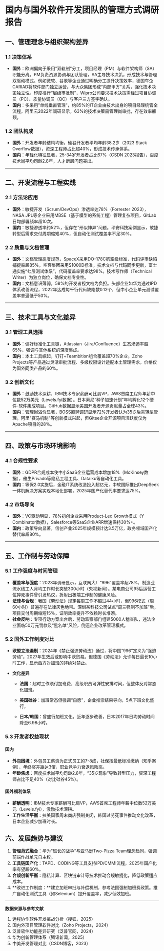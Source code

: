 

# 国内与国外软件开发团队的管理方式调研报告

## 一、管理理念与组织架构差异  

### 1.1 决策体系  
- **国外**：欧洲偏向于采用"双轨制"分工，项目经理（PM）与软件架构师（SA）职能分离。PM负责资源协调与团队管理，SA主导技术决策，形成技术与管理双驱动模式。例如微软、谷歌等企业通过明确分工提升决策效率，德国车企CARIAD将软件部门独立运营，与大众集团形成“内部甲方”关系，强化技术决策独立性。印度推行“层级审批制”，Wipro公司要求技术决策需经过项目协调员（PC）、质量协调员（QC）与客户三方签字确认。
- **国内**：多采用"单线垂直管理"，约85%的IT企业由技术出身的项目经理统管全流程。阿里云2022年调研显示，63%的技术决策需管理岗审批，存在效率瓶颈。  

### 1.2 团队构成  
- **国外**：开发者年龄结构均衡，硅谷开发者平均年龄38.2岁（2023 Stack Overflow数据），资深工程师占比超40%，形成技术传承体系。  
- **国内**：年轻化特征显著，25-34岁开发者占比67%（CSDN 2023报告），百度技术岗平均司龄2.8年，人才断层问题突出。  

---

## 二、开发流程与工程实践  
### 2.1 方法论应用  
- **国外**：敏捷开发（Scrum/DevOps）渗透率达78%（Forrester 2023），NASA JPL等企业采用MBSE（基于模型的系统工程）管理复杂项目，GitLab日均部署频率超10次。  
- **国内**：敏捷渗透率约52%，但存在"形似神异"问题。平安科技案例显示，敏捷转型后需求交付周期缩短40%，但自动化测试覆盖率不足30%。  

### 2.2 质量与文档管理  
- **国外**：文档管理高度规范，SpaceX采用DO-178C航空级标准，代码评审缺陷捕捉率超85%，空客集团采用S1000D标准，技术文档与代码同步更新，富士通实施“七层测试体系”，代码覆盖率要求达98%。技术写作师（Technical Writer）为独立岗位，确保文档专业性。  
- **国内**：文档意识薄弱，58%的开发者视文档为负担。头部企业如华为通过IPD体系改善流程，2022年达成每千行代码缺陷数0.12个，但中小企业单元测试覆盖率普遍低于50%。  

---

## 三、技术工具与文化差异  
### 3.1 管理工具选择  
- **国外**：偏好标准化工具链，Atlassian（Jira/Confluence）生态渗透率超65%，强调与其他系统的深度集成。  
- **国内**：本土工具崛起，钉钉+Teambition组合覆盖超70%企业。Zoho Projects等产品通过灵活审批流程、多级权限设计适配本土管理需求，价格仅为国外同类产品的60%。  

### 3.2 创新文化  
- **国外**：鼓励技术深耕，IBM技术专家薪酬可比肩VP，AWS首席工程师年薪中位数52万美元（Levels.fyi数据）。日本索尼“种子加速计划”年均孵化12个硬件-软件集成项目。GitHub数据显示美国开发者开源贡献量占全球43%。  
- **国内**：管理岗溢价显著，BOSS直聘调研显示72%开发者认为35岁后需转型管理。阿里"赛马机制"等创新模式兴起，但Gitee企业开源项目活跃度仅为Apache项目的28%。  

---

## 四、政策与市场环境影响  
### 4.1 合规性要求  
- **国外**：GDPR合规成本使中小SaaS企业运营成本增加18%（McKinsey数据），催生Privado等隐私工程工具、Dataiku等自动化工具。  
- **国内**：等保2.0实施后，金融IT系统改造投入超亿元，中软国际推出DeepSeek一体机解决方案实现本地化部署，2025年国产化替代率要求达75%。  

### 4.2 市场导向  
- **国外**：VC驱动明显，78%初创企业采用Product-Led Growth模式（Y Combinator数据），Salesforce等SaaS企业ARR增速保持30%+。  
- **国内**：政策导向显著，信创产业2025年规模预计达3.5万亿，政务领域国产化替代率超80%。  

---

## 五、工作制与劳动保障

### **5.1 工作强度与时间管理**
- **覆盖率与强度**：2023年调研显示，互联网大厂“996”覆盖率超78%，制造业流水线工人月均工作时长突破300小时（央视新闻）。某电商公司95后运营工位猝死事件曾引发热议，折射出极端工作制的健康风险。
- **法律与合规**：我国《劳动法》规定每周工作不超过44小时，但996模式（周60小时）普遍存在法律灰色地带。深圳某科技公司试点“周三强制不加班”后，项目交付周期缩短15%，证明效率提升不依赖时长堆砌。
- **社会反响**：专项行动方案出台后，劳动监察部门组建5000人稽查队，违法企业面临50万元罚款及“黑名单”风险，倒逼企业改革管理模式。

### **5.2 国外工作制度对比**

- **欧盟立法遏制**：2024年《禁止强迫劳动法》通过，将中国“996”定义为“强迫劳动”，2027年生效后或影响中欧贸易。但德国《劳动法》允许每日最长10小时工作，显示西方对加班的非绝对禁止。

- **文化差异** 

  - **法国**：超时工作须付加班费，高级职员可弹性安排时间，但整体反对常态化加班。

  - **美国硅谷**：加班常态但强调“自愿”，企业推崇结果导向，5点下班文化盛行。

  - **日本/韩国**：曾盛行加班文化，近年逐步改善，日本2017年日均劳动时间降至6.98小时。
  
### **5.3 开发者权益现状**

#### 国内

- **外包困境**：外包员工薪资为正式员工的7-8成，社保按最低标准缴纳（知乎案例），年终奖差距达3倍，职业竞争力衰退风险高。
- **年龄焦虑**：百度技术岗平均司龄2.8年，“35岁现象”导致转型压力，资深工程师占比不足40%（对比硅谷45%）。

#### 国外福利体系

- **薪酬透明**：IBM技术专家薪酬可比肩VP，AWS首席工程师年薪中位数52万美元（Levels.fyi），激励技术深耕。
- **工作生活平衡**：拉美国家周末商店强制关闭，韩国过劳死事件推动文化改革，日本企业减少加班时长。


## 六、发展趋势与建议  
1. **管理范式融合**：华为"班长的战争"与亚马逊Two-Pizza Team理念趋同，强调前端作战单元自主权。  
2. **工具链国产化**：TAPD、CODING等工具支持IPD/CMMI流程，2025年国产化率有望超60%。  
3. **合规创新平衡**：隐私计算、区块链审计等技术推动合规敏捷化，降低政策适应成本。  
4. **改进工作制度：**建立加班审批与补偿机制，参考法国强制加班费政策。推广自动化测试工具（如Selenium）提升覆盖率，减少低效加班。

---

**数据来源与参考文献**  

1. 远程协作软件开发挑战分析（搜狐，2025）  
2. 国内外项目管理软件对比（Zoho Projects，2024）  
3. 泛普软件功能差异研究（泛普官网，2024）  
4. 华为创新管理体系（腾讯新闻，2025）  
5. 中美开发管理对比（CSDN博客，2023）  

